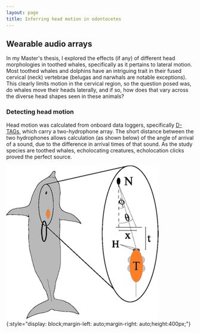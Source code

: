 ```yaml
---
layout: page
title: Inferring head motion in odontocetes
---
```


## Wearable audio arrays

In my Master's thesis, I explored the effects (if any) of different head morphologies in toothed whales, specifically as it pertains to lateral motion. Most toothed whales and dolphins have an intriguing trait in their fused cervical (neck) vertebrae (belugas and narwhals are notable exceptions). This clearly limits motion in the cervical region, so the question posed was, do whales move their heads laterally, and if so, how does that vary across the diverse head shapes seen in these animals?

### Detecting head motion

Head motion was calculated from onboard data loggers, specifically [D-TAGs](https://soundtags.wp.st-andrews.ac.uk/dtags/), which carry a two-hydrophone array. The short distance between the two hydrophones allows calculation (as shown below) of the angle of arrival of a sound, due to the difference in arrival times of that sound. As the study species are toothed whales, echolocating creatures, echolocation clicks proved the perfect source.

![Angle of arrival diagram](/assets/images/wearableArray.png){:style="display: block;margin-left: auto;margin-right: auto;height:400px;"}